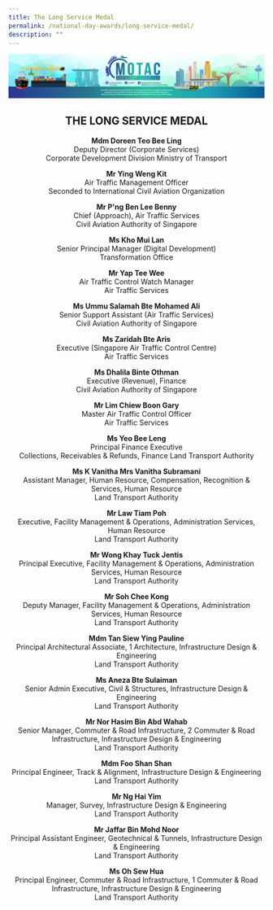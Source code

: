 ```yaml
---
title: The Long Service Medal
permalink: /national-day-awards/long-service-medal/
description: ""
---
```

![](/images/hero.png)


<center>
  <h2>THE LONG SERVICE MEDAL</h2>
  <p>
    <b>Mdm Doreen Teo Bee Ling</b>
    <br>Deputy Director (Corporate Services) <br>Corporate Development Division Ministry of Transport
  </p>
  <p>
    <b>Mr Ying Weng Kit</b>
    <br>Air Traffic Management Officer <br>Seconded to International Civil Aviation Organization
  </p>
  <p>
    <b>Mr P'ng Ben Lee Benny</b>
    <br>Chief (Approach), Air Traffic Services <br>Civil Aviation Authority of Singapore
  </p>
  <p>
    <b>Ms Kho Mui Lan</b>
    <br>Senior Principal Manager (Digital Development) <br>Transformation Office
  </p>
  <p>
    <b>Mr Yap Tee Wee</b>
    <br>Air Traffic Control Watch Manager <br>Air Traffic Services
  </p>
  <p>
    <b>Ms Ummu Salamah Bte Mohamed Ali</b>
    <br>Senior Support Assistant (Air Traffic Services) <br>Civil Aviation Authority of Singapore
  </p>
  <p>
    <b>Ms Zaridah Bte Aris</b>
    <br>Executive (Singapore Air Traffic Control Centre) <br>Air Traffic Services
  </p>
  <p>
    <b>Ms Dhalila Binte Othman</b>
    <br>Executive (Revenue), Finance <br>Civil Aviation Authority of Singapore
  </p>
  <p>
    <b>Mr Lim Chiew Boon Gary</b>
    <br>Master Air Traffic Control Officer <br>Air Traffic Services
  </p>
  <p>
    <b>Ms Yeo Bee Leng</b>
    <br>Principal Finance Executive <br>Collections, Receivables & Refunds, Finance Land Transport Authority
  </p>
  <p>
    <b>Ms K Vanitha Mrs Vanitha Subramani</b>
    <br>Assistant Manager, Human Resource, Compensation, Recognition & Services, Human Resource <br>Land Transport Authority
  </p>
  <p>
    <b>Mr Law Tiam Poh</b>
    <br>Executive, Facility Management & Operations, Administration Services, Human Resource <br>Land Transport Authority
  </p>
  <p>
    <b>Mr Wong Khay Tuck Jentis</b>
    <br>Principal Executive, Facility Management & Operations, Administration Services, Human Resource <br>Land Transport Authority
  </p>
  <p>
    <b>Mr Soh Chee Kong</b>
    <br>Deputy Manager, Facility Management & Operations, Administration Services, Human Resource <br>Land Transport Authority
  </p>
  <p>
    <b>Mdm Tan Siew Ying Pauline</b>
    <br>Principal Architectural Associate, 1 Architecture, Infrastructure Design & Engineering <br>Land Transport Authority
  </p>
  <p>
    <b>Ms Aneza Bte Sulaiman</b>
    <br>Senior Admin Executive, Civil & Structures, Infrastructure Design & Engineering <br>Land Transport Authority
  </p>
  <p>
    <b>Mr Nor Hasim Bin Abd Wahab</b>
    <br>Senior Manager, Commuter & Road Infrastructure, 2 Commuter & Road Infrastructure, Infrastructure Design & Engineering <br>Land Transport Authority
  </p>
  <p>
    <b>Mdm Foo Shan Shan</b>
    <br>Principal Engineer, Track & Alignment, Infrastructure Design & Engineering <br>Land Transport Authority
  </p>
  <p>
    <b>Mr Ng Hai Yim</b>
    <br>Manager, Survey, Infrastructure Design & Engineering <br>Land Transport Authority
  </p>
  <p>
    <b>Mr Jaffar Bin Mohd Noor</b>
    <br>Principal Assistant Engineer, Geotechnical & Tunnels, Infrastructure Design & Engineering <br>Land Transport Authority
  </p>
  <p>
    <b>Ms Oh Sew Hua</b>
    <br>Principal Engineer, Commuter & Road Infrastructure, 1 Commuter & Road Infrastructure, Infrastructure Design & Engineering <br>Land Transport Authority
  </p>
</center>